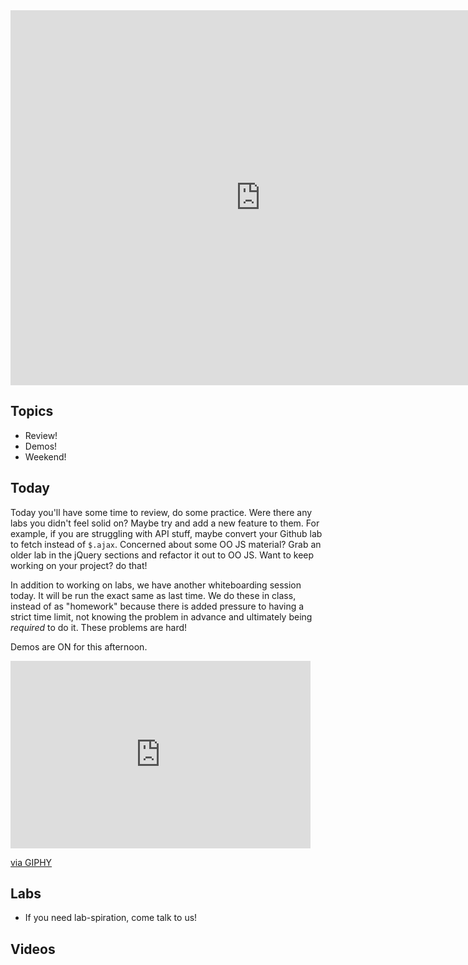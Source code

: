 <iframe src="https://calendar.google.com/calendar/embed?mode=WEEK&src=flatironschool.com_olk0a79jrplg5tcd1ormoq6o5k%40group.calendar.google.com&ctz=America/New_York" style="border: 0" width="800" height="600" frameborder="0" scrolling="no"></iframe>

## Topics

 * Review!
 * Demos!
 * Weekend!

## Today

Today you'll have some time to review, do some practice. Were there any labs you didn't feel solid on? Maybe try and add a new feature to them. For example, if you are struggling with API stuff, maybe convert your Github lab to fetch instead of `$.ajax`. Concerned about some OO JS material? Grab an older lab in the jQuery sections and refactor it out to OO JS. Want to keep working on your project? do that!

In addition to working on labs, we have another whiteboarding session today. It will be run the exact same as last time. We do these in class, instead of as "homework" because there is added pressure to having a strict time limit, not knowing the problem in advance and ultimately being _required_ to do it. These problems are hard!

Demos are ON for this afternoon. 

<iframe src="https://giphy.com/embed/gdM6D5CAc1puw" width="480" height="300" frameBorder="0" class="giphy-embed" allowFullScreen></iframe><p><a href="https://giphy.com/gifs/love-gift-cheap-gdM6D5CAc1puw">via GIPHY</a></p>


## Labs

 * If you need lab-spiration, come talk to us! 


## Videos

